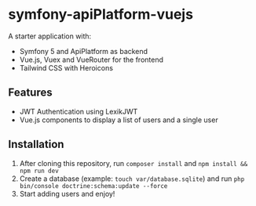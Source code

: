 # symfony-apiPlatform-vuejs

A starter application with:
- Symfony 5 and ApiPlatform as backend
- Vue.js, Vuex and VueRouter for the frontend
- Tailwind CSS with Heroicons

## Features
- JWT Authentication using LexikJWT
- Vue.js components to display a list of users and a single user

## Installation
1. After cloning this repository, run ```composer install``` and ```npm install && npm run dev```
2. Create a database (example: ```touch var/database.sqlite```) and run ```php bin/console doctrine:schema:update --force```
3. Start adding users and enjoy!
